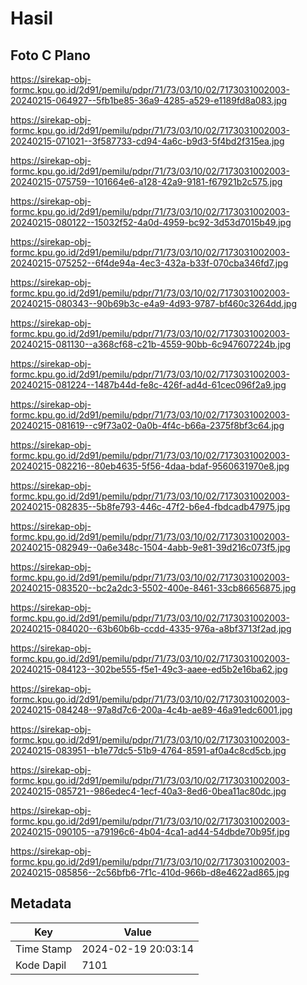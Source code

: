 # Hasil

## Foto C Plano

https://sirekap-obj-formc.kpu.go.id/2d91/pemilu/pdpr/71/73/03/10/02/7173031002003-20240215-064927--5fb1be85-36a9-4285-a529-e1189fd8a083.jpg

https://sirekap-obj-formc.kpu.go.id/2d91/pemilu/pdpr/71/73/03/10/02/7173031002003-20240215-071021--3f587733-cd94-4a6c-b9d3-5f4bd2f315ea.jpg

https://sirekap-obj-formc.kpu.go.id/2d91/pemilu/pdpr/71/73/03/10/02/7173031002003-20240215-075759--101664e6-a128-42a9-9181-f67921b2c575.jpg

https://sirekap-obj-formc.kpu.go.id/2d91/pemilu/pdpr/71/73/03/10/02/7173031002003-20240215-080122--15032f52-4a0d-4959-bc92-3d53d7015b49.jpg

https://sirekap-obj-formc.kpu.go.id/2d91/pemilu/pdpr/71/73/03/10/02/7173031002003-20240215-075252--6f4de94a-4ec3-432a-b33f-070cba346fd7.jpg

https://sirekap-obj-formc.kpu.go.id/2d91/pemilu/pdpr/71/73/03/10/02/7173031002003-20240215-080343--90b69b3c-e4a9-4d93-9787-bf460c3264dd.jpg

https://sirekap-obj-formc.kpu.go.id/2d91/pemilu/pdpr/71/73/03/10/02/7173031002003-20240215-081130--a368cf68-c21b-4559-90bb-6c947607224b.jpg

https://sirekap-obj-formc.kpu.go.id/2d91/pemilu/pdpr/71/73/03/10/02/7173031002003-20240215-081224--1487b44d-fe8c-426f-ad4d-61cec096f2a9.jpg

https://sirekap-obj-formc.kpu.go.id/2d91/pemilu/pdpr/71/73/03/10/02/7173031002003-20240215-081619--c9f73a02-0a0b-4f4c-b66a-2375f8bf3c64.jpg

https://sirekap-obj-formc.kpu.go.id/2d91/pemilu/pdpr/71/73/03/10/02/7173031002003-20240215-082216--80eb4635-5f56-4daa-bdaf-9560631970e8.jpg

https://sirekap-obj-formc.kpu.go.id/2d91/pemilu/pdpr/71/73/03/10/02/7173031002003-20240215-082835--5b8fe793-446c-47f2-b6e4-fbdcadb47975.jpg

https://sirekap-obj-formc.kpu.go.id/2d91/pemilu/pdpr/71/73/03/10/02/7173031002003-20240215-082949--0a6e348c-1504-4abb-9e81-39d216c073f5.jpg

https://sirekap-obj-formc.kpu.go.id/2d91/pemilu/pdpr/71/73/03/10/02/7173031002003-20240215-083520--bc2a2dc3-5502-400e-8461-33cb86656875.jpg

https://sirekap-obj-formc.kpu.go.id/2d91/pemilu/pdpr/71/73/03/10/02/7173031002003-20240215-084020--63b60b6b-ccdd-4335-976a-a8bf3713f2ad.jpg

https://sirekap-obj-formc.kpu.go.id/2d91/pemilu/pdpr/71/73/03/10/02/7173031002003-20240215-084123--302be555-f5e1-49c3-aaee-ed5b2e16ba62.jpg

https://sirekap-obj-formc.kpu.go.id/2d91/pemilu/pdpr/71/73/03/10/02/7173031002003-20240215-084248--97a8d7c6-200a-4c4b-ae89-46a91edc6001.jpg

https://sirekap-obj-formc.kpu.go.id/2d91/pemilu/pdpr/71/73/03/10/02/7173031002003-20240215-083951--b1e77dc5-51b9-4764-8591-af0a4c8cd5cb.jpg

https://sirekap-obj-formc.kpu.go.id/2d91/pemilu/pdpr/71/73/03/10/02/7173031002003-20240215-085721--986edec4-1ecf-40a3-8ed6-0bea11ac80dc.jpg

https://sirekap-obj-formc.kpu.go.id/2d91/pemilu/pdpr/71/73/03/10/02/7173031002003-20240215-090105--a79196c6-4b04-4ca1-ad44-54dbde70b95f.jpg

https://sirekap-obj-formc.kpu.go.id/2d91/pemilu/pdpr/71/73/03/10/02/7173031002003-20240215-085856--2c56bfb6-7f1c-410d-966b-d8e4622ad865.jpg


## Metadata

| Key        | Value               |
| ---------- | ------------------- |
| Time Stamp | 2024-02-19 20:03:14 |
| Kode Dapil | 7101                |




